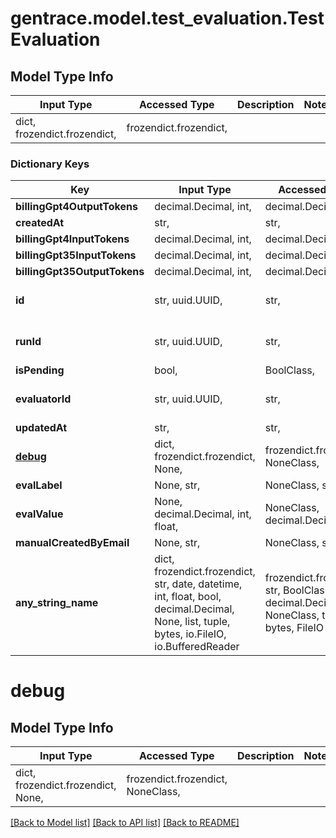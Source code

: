 # gentrace.model.test_evaluation.TestEvaluation

## Model Type Info
Input Type | Accessed Type | Description | Notes
------------ | ------------- | ------------- | -------------
dict, frozendict.frozendict,  | frozendict.frozendict,  |  | 

### Dictionary Keys
Key | Input Type | Accessed Type | Description | Notes
------------ | ------------- | ------------- | ------------- | -------------
**billingGpt4OutputTokens** | decimal.Decimal, int,  | decimal.Decimal,  |  | 
**createdAt** | str,  | str,  |  | 
**billingGpt4InputTokens** | decimal.Decimal, int,  | decimal.Decimal,  |  | 
**billingGpt35InputTokens** | decimal.Decimal, int,  | decimal.Decimal,  |  | 
**billingGpt35OutputTokens** | decimal.Decimal, int,  | decimal.Decimal,  |  | 
**id** | str, uuid.UUID,  | str,  |  | value must be a uuid
**runId** | str, uuid.UUID,  | str,  |  | value must be a uuid
**isPending** | bool,  | BoolClass,  |  | 
**evaluatorId** | str, uuid.UUID,  | str,  |  | value must be a uuid
**updatedAt** | str,  | str,  |  | 
**[debug](#debug)** | dict, frozendict.frozendict, None,  | frozendict.frozendict, NoneClass,  |  | [optional] 
**evalLabel** | None, str,  | NoneClass, str,  |  | [optional] 
**evalValue** | None, decimal.Decimal, int, float,  | NoneClass, decimal.Decimal,  |  | [optional] 
**manualCreatedByEmail** | None, str,  | NoneClass, str,  |  | [optional] 
**any_string_name** | dict, frozendict.frozendict, str, date, datetime, int, float, bool, decimal.Decimal, None, list, tuple, bytes, io.FileIO, io.BufferedReader | frozendict.frozendict, str, BoolClass, decimal.Decimal, NoneClass, tuple, bytes, FileIO | any string name can be used but the value must be the correct type | [optional]

# debug

## Model Type Info
Input Type | Accessed Type | Description | Notes
------------ | ------------- | ------------- | -------------
dict, frozendict.frozendict, None,  | frozendict.frozendict, NoneClass,  |  | 

[[Back to Model list]](../../README.md#documentation-for-models) [[Back to API list]](../../README.md#documentation-for-api-endpoints) [[Back to README]](../../README.md)

